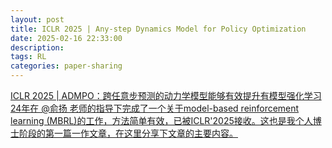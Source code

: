 ```yaml
---
layout: post
title: ICLR 2025 | Any-step Dynamics Model for Policy Optimization
date: 2025-02-16 22:33:00
description: 
tags: RL
categories: paper-sharing
---
```


[ICLR 2025 | ADMPO：跨任意步预测的动力学模型能够有效提升有模型强化学习](https://zhuanlan.zhihu.com/p/23899000670)
[24年在 @俞扬 老师的指导下完成了一个关于model-based reinforcement learning (MBRL)的工作，方法简单有效，已被ICLR'2025接收。这也是我个人博士阶段的第一篇一作文章，在这里分享下文章的主要内容。](https://zhuanlan.zhihu.com/p/23899000670)
